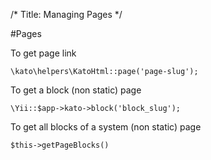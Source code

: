 /*
Title: Managing Pages
*/

#Pages

To get page link

    \kato\helpers\KatoHtml::page('page-slug');

To get a block (non static) page

    \Yii::$app->kato->block('block_slug');

To get all blocks of a system (non static) page

    $this->getPageBlocks()